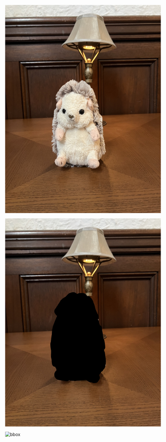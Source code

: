 
![元画像](./input/sample/origin_hari.jpeg)

![入力画像](./input/sample/mask_hari.jpeg)

![bbox](./visualized_image.png)